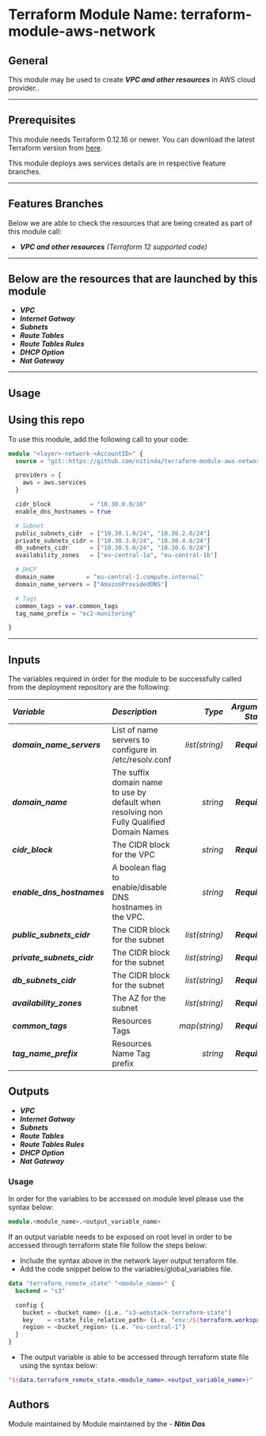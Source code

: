 # Terraform Module Name: terraform-module-aws-network


## General

This module may be used to create **_VPC and other resources_** in AWS cloud provider..

---


## Prerequisites

This module needs Terraform 0.12.16 or newer.
You can download the latest Terraform version from [here](https://www.terraform.io/downloads.html).

This module deploys aws services details are in respective feature branches.

---

## Features Branches

Below we are able to check the resources that are being created as part of this module call:


- **_VPC and other resources_** *(Terraform 12 supported code)*


---

## Below are the resources that are launched by this module

- **_VPC_**
- **_Internet Gatway_**
- **_Subnets_**
- **_Route Tables_**
- **_Route Tables Rules_**
- **_DHCP Option_**
- **_Nat Gateway_**



---

## Usage

## Using this repo

To use this module, add the following call to your code:

```tf
module "<layer>-network-<AccountID>" {
  source = "git::https://github.com/nitinda/terraform-module-aws-network.git?ref=terraform-12/master"

  providers = {
    aws = aws.services
  }

  cidr_block           = "10.30.0.0/16"
  enable_dns_hostnames = true

  # Subnet
  public_subnets_cidr  = ["10.30.1.0/24", "10.30.2.0/24"]
  private_subnets_cidr = ["10.30.3.0/24", "10.30.4.0/24"]
  db_subnets_cidr      = ["10.30.5.0/24", "10.30.6.0/24"]
  availability_zones   = ["eu-central-1a", "eu-central-1b"]

  # DHCP
  domain_name         = "eu-central-1.compute.internal"
  domain_name_servers = ["AmazonProvidedDNS"]

  # Tags
  common_tags = var.common_tags
  tag_name_prefix = "ec2-monitoring"

}
```
---

## Inputs

The variables required in order for the module to be successfully called from the deployment repository are the following:


|**_Variable_** | **_Description_** | **_Type_** | **_Argument Status_** |
|:----|:----|-----:|-----:|
| **_domain\_name\_servers_** | List of name servers to configure in /etc/resolv.conf | _list(string)_ | **_Required_** |
| **_domain\_name_** | The suffix domain name to use by default when resolving non Fully Qualified Domain Names | _string_ | **_Required_** |
| **_cidr\_block_** | The CIDR block for the VPC | _string_ | **_Required_** |
| **_enable\_dns\_hostnames_** | A boolean flag to enable/disable DNS hostnames in the VPC. | _string_ | **_Required_** |
| **_public\_subnets\_cidr_** | The CIDR block for the subnet | _list(string)_ | **_Required_** |
| **_private\_subnets\_cidr_** | The CIDR block for the subnet | _list(string)_ | **_Required_** |
| **_db\_subnets\_cidr_** | The CIDR block for the subnet | _list(string)_ | **_Required_** |
| **_availability\_zones_** | The AZ for the subnet | _list(string)_ | **_Required_** |
| **_common\_tags_** | Resources Tags | _map(string)_ | **_Required_** |
| **_tag\_name\_prefix_** | Resources Name Tag prefix | _string_ | **_Required_** |




## Outputs

- **_VPC_**
- **_Internet Gatway_**
- **_Subnets_**
- **_Route Tables_**
- **_Route Tables Rules_**
- **_DHCP Option_**
- **_Nat Gateway_**




### Usage
In order for the variables to be accessed on module level please use the syntax below:

```tf
module.<module_name>.<output_variable_name>
```

If an output variable needs to be exposed on root level in order to be accessed through terraform state file follow the steps below:

- Include the syntax above in the network layer output terraform file.
- Add the code snippet below to the variables/global_variables file.

```tf
data "terraform_remote_state" "<module_name>" {
  backend = "s3"

  config {
    bucket = <bucket_name> (i.e. "s3-webstack-terraform-state")
    key    = <state_file_relative_path> (i.e. "env:/${terraform.workspace}/4_Networking/terraform.tfstate")
    region = <bucket_region> (i.e. "eu-central-1")
  }
}
```

- The output variable is able to be accessed through terraform state file using the syntax below:

```tf
"${data.terraform_remote_state.<module_name>.<output_variable_name>}"
```

## Authors
Module maintained by Module maintained by the - **_Nitin Das_**
